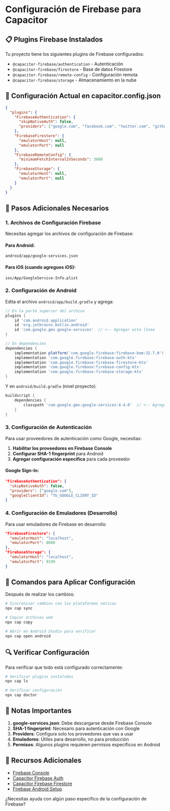 # Configuración de Firebase para Capacitor

## 📋 Plugins Firebase Instalados

Tu proyecto tiene los siguientes plugins de Firebase configurados:

- `@capacitor-firebase/authentication` - Autenticación
- `@capacitor-firebase/firestore` - Base de datos Firestore
- `@capacitor-firebase/remote-config` - Configuración remota
- `@capacitor-firebase/storage` - Almacenamiento en la nube

## 🔧 Configuración Actual en capacitor.config.json

```json
{
  "plugins": {
    "FirebaseAuthentication": {
      "skipNativeAuth": false,
      "providers": ["google.com", "facebook.com", "twitter.com", "github.com", "microsoft.com", "apple.com"]
    },
    "FirebaseFirestore": {
      "emulatorHost": null,
      "emulatorPort": null
    },
    "FirebaseRemoteConfig": {
      "minimumFetchIntervalInSeconds": 3600
    },
    "FirebaseStorage": {
      "emulatorHost": null,
      "emulatorPort": null
    }
  }
}
```

## 🚀 Pasos Adicionales Necesarios

### 1. Archivos de Configuración Firebase

Necesitas agregar los archivos de configuración de Firebase:

#### Para Android:
```
android/app/google-services.json
```

#### Para iOS (cuando agregues iOS):
```
ios/App/GoogleService-Info.plist
```

### 2. Configuración de Android

Edita el archivo `android/app/build.gradle` y agrega:

```gradle
// En la parte superior del archivo
plugins {
    id 'com.android.application'
    id 'org.jetbrains.kotlin.android'
    id 'com.google.gms.google-services'  // <-- Agregar esta línea
}

// En dependencies
dependencies {
    implementation platform('com.google.firebase:firebase-bom:32.7.0')
    implementation 'com.google.firebase:firebase-auth-ktx'
    implementation 'com.google.firebase:firebase-firestore-ktx'
    implementation 'com.google.firebase:firebase-config-ktx'
    implementation 'com.google.firebase:firebase-storage-ktx'
}
```

Y en `android/build.gradle` (nivel proyecto):

```gradle
buildscript {
    dependencies {
        classpath 'com.google.gms:google-services:4.4.0'  // <-- Agregar esta línea
    }
}
```

### 3. Configuración de Autenticación

Para usar proveedores de autenticación como Google, necesitas:

1. **Habilitar los proveedores en Firebase Console**
2. **Configurar SHA-1 fingerprint** para Android
3. **Agregar configuración específica** para cada proveedor

#### Google Sign-In:
```json
"FirebaseAuthentication": {
  "skipNativeAuth": false,
  "providers": ["google.com"],
  "googleClientId": "TU_GOOGLE_CLIENT_ID"
}
```

### 4. Configuración de Emuladores (Desarrollo)

Para usar emuladores de Firebase en desarrollo:

```json
"FirebaseFirestore": {
  "emulatorHost": "localhost",
  "emulatorPort": 8080
},
"FirebaseStorage": {
  "emulatorHost": "localhost",
  "emulatorPort": 9199
}
```

## 📱 Comandos para Aplicar Configuración

Después de realizar los cambios:

```bash
# Sincronizar cambios con las plataformas nativas
npx cap sync

# Copiar archivos web
npx cap copy

# Abrir en Android Studio para verificar
npx cap open android
```

## 🔍 Verificar Configuración

Para verificar que todo está configurado correctamente:

```bash
# Verificar plugins instalados
npx cap ls

# Verificar configuración
npx cap doctor
```

## 📝 Notas Importantes

1. **google-services.json**: Debe descargarse desde Firebase Console
2. **SHA-1 fingerprint**: Necesario para autenticación con Google
3. **Providers**: Configura solo los proveedores que vas a usar
4. **Emuladores**: Útiles para desarrollo, no para producción
5. **Permisos**: Algunos plugins requieren permisos específicos en Android

## 🔗 Recursos Adicionales

- [Firebase Console](https://console.firebase.google.com/)
- [Capacitor Firebase Auth](https://github.com/capawesome-team/capacitor-firebase/blob/main/packages/authentication/README.md)
- [Capacitor Firebase Firestore](https://github.com/capawesome-team/capacitor-firebase/blob/main/packages/firestore/README.md)
- [Firebase Android Setup](https://firebase.google.com/docs/android/setup)

¿Necesitas ayuda con algún paso específico de la configuración de Firebase?
